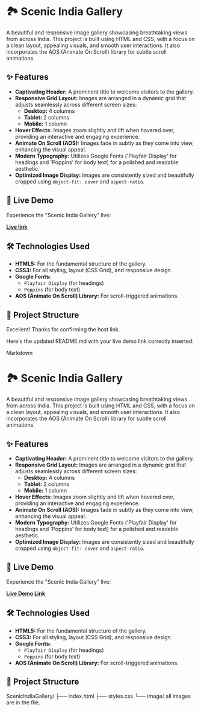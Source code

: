 # 🏞️ Scenic India Gallery

A beautiful and responsive image gallery showcasing breathtaking views from across India. This project is built using HTML and CSS, with a focus on a clean layout, appealing visuals, and smooth user interactions. It also incorporates the AOS (Animate On Scroll) library for subtle scroll animations.

## ✨ Features

* **Captivating Header:** A prominent title to welcome visitors to the gallery.
* **Responsive Grid Layout:** Images are arranged in a dynamic grid that adjusts seamlessly across different screen sizes:
    * **Desktop:** 4 columns
    * **Tablet:** 2 columns
    * **Mobile:** 1 column
* **Hover Effects:** Images zoom slightly and lift when hovered over, providing an interactive and engaging experience.
* **Animate On Scroll (AOS):** Images fade in subtly as they come into view, enhancing the visual appeal.
* **Modern Typography:** Utilizes Google Fonts ('Playfair Display' for headings and 'Poppins' for body text) for a polished and readable aesthetic.
* **Optimized Image Display:** Images are consistently sized and beautifully cropped using `object-fit: cover` and `aspect-ratio`.

## 🚀 Live Demo

Experience the "Scenic India Gallery" live:

[**Live link**](https://avi-0605.github.io/Responsive_Gallery/)

## 🛠️ Technologies Used

* **HTML5:** For the fundamental structure of the gallery.
* **CSS3:** For all styling, layout (CSS Grid), and responsive design.
* **Google Fonts:**
    * `Playfair Display` (for headings)
    * `Poppins` (for body text)
* **AOS (Animate On Scroll) Library:** For scroll-triggered animations.

## 📂 Project Structure
Excellent! Thanks for confirming the host link.

Here's the updated README.md with your live demo link correctly inserted:

Markdown

# 🏞️ Scenic India Gallery

A beautiful and responsive image gallery showcasing breathtaking views from across India. This project is built using HTML and CSS, with a focus on a clean layout, appealing visuals, and smooth user interactions. It also incorporates the AOS (Animate On Scroll) library for subtle scroll animations.

## ✨ Features

* **Captivating Header:** A prominent title to welcome visitors to the gallery.
* **Responsive Grid Layout:** Images are arranged in a dynamic grid that adjusts seamlessly across different screen sizes:
    * **Desktop:** 4 columns
    * **Tablet:** 2 columns
    * **Mobile:** 1 column
* **Hover Effects:** Images zoom slightly and lift when hovered over, providing an interactive and engaging experience.
* **Animate On Scroll (AOS):** Images fade in subtly as they come into view, enhancing the visual appeal.
* **Modern Typography:** Utilizes Google Fonts ('Playfair Display' for headings and 'Poppins' for body text) for a polished and readable aesthetic.
* **Optimized Image Display:** Images are consistently sized and beautifully cropped using `object-fit: cover` and `aspect-ratio`.

## 🚀 Live Demo

Experience the "Scenic India Gallery" live:

[**Live Demo Link**](https://avi-0605.github.io/Responsive_Gallery/)

## 🛠️ Technologies Used

* **HTML5:** For the fundamental structure of the gallery.
* **CSS3:** For all styling, layout (CSS Grid), and responsive design.
* **Google Fonts:**
    * `Playfair Display` (for headings)
    * `Poppins` (for body text)
* **AOS (Animate On Scroll) Library:** For scroll-triggered animations.

## 📂 Project Structure

ScenicIndiaGallery/
├── index.html
├── styles.css
└── image/
all images are in the file.
